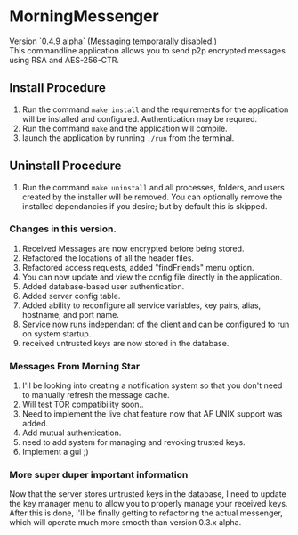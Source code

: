 # MorningMessenger
<p>
Version `0.4.9 alpha` (Messaging temporarally disabled.)<br>
This commandline application allows you to send p2p encrypted messages using RSA and AES-256-CTR.
</p>

## Install Procedure
1. Run the command `make install` and the requirements for the application will be installed and configured. Authentication may be requred.
2. Run the command `make` and the application will compile.
3. launch the application by running `./run` from the terminal.

## Uninstall Procedure
1. Run the command `make uninstall` and all processes, folders, and users created by the installer will be removed. You can optionally remove the installed dependancies if you desire; but by default this is skipped.

### Changes in this version.
1. Received Messages are now encrypted before being stored.
2. Refactored the locations of all the header files.
3. Refactored access requests, added "findFriends" menu option.
4. You can now update and view the config file directly in the application.
5. Added database-based user authentication.
6. Added server config table.
7. Added ability to reconfigure all service variables, key pairs, alias, hostname, and port name.
8. Service now runs independant of the client and can be configured to run on system startup.
9. received untrusted keys are now stored in the database.

### Messages From Morning Star
1. I'll be looking into creating a notification system so that you don't need to manually refresh the message cache.
2. Will test TOR compatibility soon..
3. Need to implement the live chat feature now that AF UNIX support was added.
4. Add mutual authentication.
5. need to add system for managing and revoking trusted keys.
6. Implement a gui ;)

### More super duper important information
Now that the server stores untrusted keys in the database, I need to update the key manager menu to allow you to properly manage your received keys.<br>
After this is done, I'll be finally getting to refactoring the actual messenger, which will operate much more smooth than version 0.3.x alpha.
